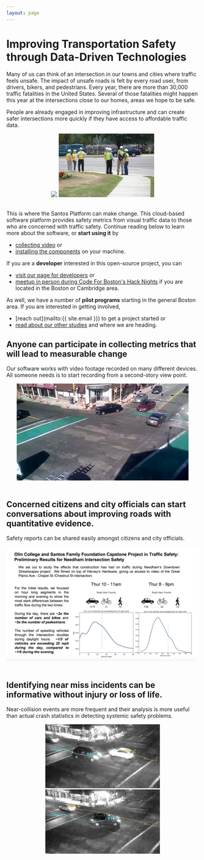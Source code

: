 ```yaml
---
layout: page
---
```


# Improving Transportation Safety through Data-Driven Technologies

Many of us can think of an intersection in our towns and cities where traffic feels unsafe. The impact of unsafe roads is felt by every road user, from drivers, bikers, and pedestrians. Every year, there are more than 30,000 traffic fatalities in the United States.  Several of those fatalities might happen this year at the intersections close to our homes, areas we hope to be safe.

People are already engaged in improving infrastructure and can create safer intersections more quickly if they have access to affordable traffic data.

<center>
<img src="img/advocacy-group.jpg" width="250">
<img src="img/traffic-engineers.jpg" width="250">
</center>
<br/>

This is where the Santos Platform can make change. This cloud-based software platform provides safety metrics from visual traffic data to those who are concerned with traffic safety. Continue reading below to learn more about the software, or **start using it** by
- [collecting video](/guides/datacollection/) or
- [installing the components](/guides/userguide/) on your machine.

If you are a **developer** interested in this open-source project, you can 
- [visit our page for developers](/contributing/) or 
- [meetup in person during Code For Boston's Hack Nights](https://www.meetup.com/Code-for-Boston/) if you are located in the Boston or Cambridge area.

As well, we have a number of **pilot programs** starting in the general Boston area. If you are interested in getting involved,
- [reach out](mailto:{{ site.email }}) to get a project started or
- [read about our other studies](/users/) and where we are heading.

## Anyone can participate in collecting metrics that will lead to measurable change
Our software works with video footage recorded on many different devices.  All someone needs is to start recording from a second-story view point.

<center><img src="img/second-story-viewpoint.png" width="450"></center><br/>

## Concerned citizens and city officials can start conversations about improving roads with quantitative evidence.
Safety reports can be shared easily amongst citizens and city officials.

<center><img src="img/nhna-handout.png" width="600" alt="An example of how the quantitative evidence about an intersection is presented to citizens and city officials alike"></center><br/>

## Identifying near miss incidents can be informative without injury or loss of life.
Near-collision events are more frequent and their analysis is more useful than actual crash statistics in detecting systemic safety problems.

<center>
<img src="img/harveynight_highlight_f1.png" width="300" alt="A close call incident between during an unprotected left-turn">
<img src="img/harveynight_highlight_f2.png" width="300" alt="A close call incident between during an unprotected left-turn">
</center><br/>
